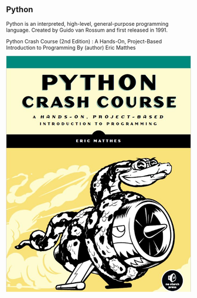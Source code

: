 ## Python
Python is an interpreted, high-level, general-purpose programming language. Created by Guido van Rossum and first released in 1991.


Python Crash Course (2nd Edition) : A Hands-On, Project-Based Introduction to Programming
By (author)  Eric Matthes

![alt text](https://github.com/bacdillon/Python/blob/master//Crash%20Course/image.JPG)
